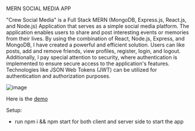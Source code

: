 MERN SOCIAL MEDIA APP

"Crew Social Media" is a Full Stack MERN (MongoDB, Express.js, React.js, and Node.js) Application that serves as a simple social media platform. The application enables users to share and post interesting events or memories from their lives. By using the combination of React, Node.js, Express, and MongoDB, I have created a powerful and efficient solution. Users can like posts, add and remove friends, view profiles, register, login, and logout. Additionally, I pay special attention to security, where authentication is implemented to ensure secure access to the application's features. Technologies like JSON Web Tokens (JWT) can be utilized for authentication and authorization purposes.

![image](https://github.com/FedeNicoletti/socialmedia/assets/63601533/518abf7e-ad29-4111-87e6-f8de4ce29a1c)

Here is the [demo](https://crewsocialmedia.netlify.app/)


Setup:
- run npm i && npm start for both client and server side to start the app
